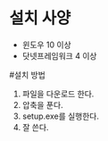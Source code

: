 ﻿# 설치 사양
* 윈도우 10 이상
* 닷넷프레임워크 4 이상

#설치 방법
1. 파일을 다운로드 한다.
2. 압축을 푼다.
3. setup.exe를 실행한다.
4. 잘 쓴다.

